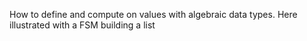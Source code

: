 How to define and compute on values with algebraic data types.
Here illustrated with a FSM building a list
